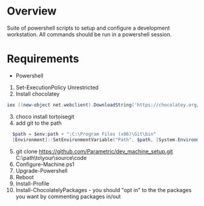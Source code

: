 # Overview
Suite of powershell scripts to setup and configure a development workstation. All commands should be run in a powershell session.

# Requirements
* Powershell

1. Set-ExecutionPolicy Unrestricted
2. Install chocolatey

```powershell
iex ((new-object net.webclient).DownloadString('https://chocolatey.org/install.ps1'))
```

3. choco install tortoisegit
4. add git to the path
```powershell
  $path = $env:path + ";C:\Program Files (x86)\Git\bin"
  [Environment]::SetEnvironmentVariable("Path", $path, [System.EnvironmentVariableTarget]::Machine)
```

5. git clone https://github.com/Parametric/dev_machine_setup.git C:\path\to\your\source\code
6. Configure-Machine.ps1
7. Upgrade-Powershell
8. Reboot
9. Install-Profile
10. Install-ChocolatelyPackages - you should "opt in" to the the packages you want by commenting packages in/out
